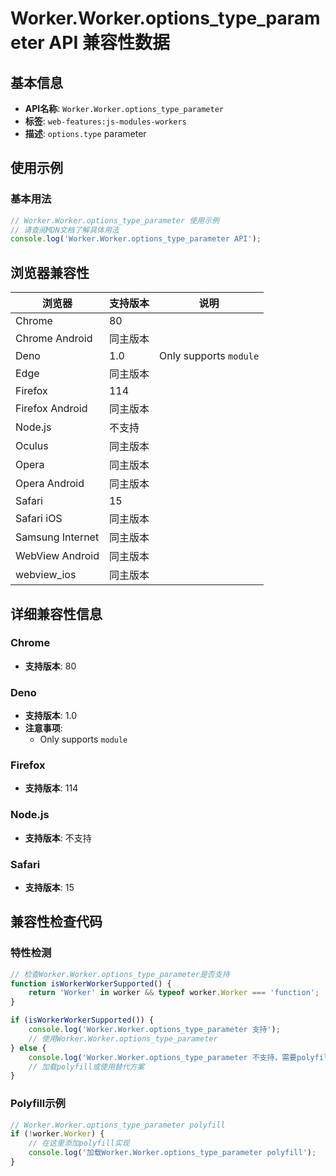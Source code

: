 # Worker.Worker.options_type_parameter API 兼容性数据

## 基本信息

- **API名称**: `Worker.Worker.options_type_parameter`
- **标签**: `web-features:js-modules-workers`
- **描述**: `options.type` parameter

## 使用示例

### 基本用法

```javascript
// Worker.Worker.options_type_parameter 使用示例
// 请查阅MDN文档了解具体用法
console.log('Worker.Worker.options_type_parameter API');
```

## 浏览器兼容性

| 浏览器 | 支持版本 | 说明 |
|--------|----------|------|
| Chrome | 80 |  |
| Chrome Android | 同主版本 |  |
| Deno | 1.0 | Only supports `module` |
| Edge | 同主版本 |  |
| Firefox | 114 |  |
| Firefox Android | 同主版本 |  |
| Node.js | 不支持 |  |
| Oculus | 同主版本 |  |
| Opera | 同主版本 |  |
| Opera Android | 同主版本 |  |
| Safari | 15 |  |
| Safari iOS | 同主版本 |  |
| Samsung Internet | 同主版本 |  |
| WebView Android | 同主版本 |  |
| webview_ios | 同主版本 |  |

## 详细兼容性信息

### Chrome

- **支持版本**: 80

### Deno

- **支持版本**: 1.0
- **注意事项**:
  - Only supports `module`

### Firefox

- **支持版本**: 114

### Node.js

- **支持版本**: 不支持

### Safari

- **支持版本**: 15

## 兼容性检查代码

### 特性检测

```javascript
// 检查Worker.Worker.options_type_parameter是否支持
function isWorkerWorkerSupported() {
    return 'Worker' in worker && typeof worker.Worker === 'function';
}

if (isWorkerWorkerSupported()) {
    console.log('Worker.Worker.options_type_parameter 支持');
    // 使用Worker.Worker.options_type_parameter
} else {
    console.log('Worker.Worker.options_type_parameter 不支持，需要polyfill');
    // 加载polyfill或使用替代方案
}
```

### Polyfill示例

```javascript
// Worker.Worker.options_type_parameter polyfill
if (!worker.Worker) {
    // 在这里添加polyfill实现
    console.log('加载Worker.Worker.options_type_parameter polyfill');
}
```

